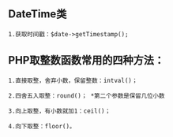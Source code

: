 ## DateTime类

	1.获取时间戳：$date->getTimestamp();

## PHP取整数函数常用的四种方法：

	1.直接取整，舍弃小数，保留整数：intval()； 
	
	2.四舍五入取整：round()； *第二个参数是保留几位小数
	
	3.向上取整，有小数就加1：ceil()； 
	
	4.向下取整：floor()。